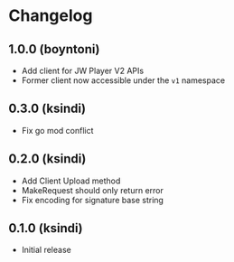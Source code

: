 # Changelog

1.0.0 (boyntoni)
----------------

* Add client for JW Player V2 APIs
* Former client now accessible under the `v1` namespace

0.3.0 (ksindi)
--------------

* Fix go mod conflict

0.2.0 (ksindi)
--------------

* Add Client Upload method
* MakeRequest should only return error
* Fix encoding for signature base string

0.1.0 (ksindi)
--------------

* Initial release
